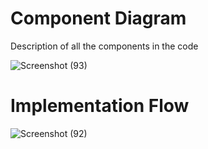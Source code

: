 # Component Diagram
  Description of all the components in the code
  
![Screenshot (93)](https://user-images.githubusercontent.com/65439506/114535386-9d569e80-9c6d-11eb-9834-fe7bc129d76d.png)

# Implementation Flow
 ![Screenshot (92)](https://user-images.githubusercontent.com/65439506/114535134-5bc5f380-9c6d-11eb-82f4-6f95ab868089.png)


